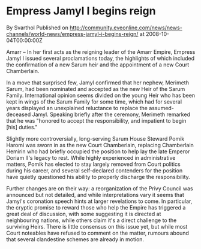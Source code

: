 # Empress Jamyl I begins reign
By Svarthol
Published on http://community.eveonline.com/news/news-channels/world-news/empress-jamyl-i-begins-reign/ at 2008-10-04T00:00:00Z

Amarr – In her first acts as the reigning leader of the Amarr Empire, Empress Jamyl I issued several proclamations today, the highlights of which included the confirmation of a new Sarum heir and the appointment of a new Court Chamberlain.  
  
In a move that surprised few, Jamyl confirmed that her nephew, Merimeth Sarum, had been nominated and accepted as the new Heir of the Sarum Family. International opinion seems divided on the young Heir who has been kept in wings of the Sarum Family for some time, which had for several years displayed an unexplained reluctance to replace the assumed-deceased Jamyl. Speaking briefly after the ceremony, Merimeth remarked that he was "honored to accept the responsibility, and impatient to begin [his] duties."  
  
Slightly more controversially, long-serving Sarum House Steward Pomik Haromi was sworn in as the new Court Chamberlain, replacing Chamberlain Hemirin who had briefly occupied the position to help lay the late Emperor Doriam II's legacy to rest. While highly experienced in administrative matters, Pomik has elected to stay largely removed from Court politics during his career, and several self-declared contenders for the position have quietly questioned his ability to properly discharge the responsibility.  
  
Further changes are on their way: a reorganization of the Privy Council was announced but not detailed, and while interpretations vary it seems that Jamyl's coronation speech hints at larger revelations to come. In particular, the cryptic promise to reward those who help the Empire has triggered a great deal of discussion, with some suggesting it is directed at neighbouring nations, while others claim it's a direct challenge to the surviving Heirs. There is little consensus on this issue yet, but while most Court noteables have refused to comment on the matter, rumours abound that several clandestine schemes are already in motion.

